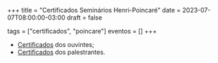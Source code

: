+++
title = "Certificados Seminários Henri-Poincaré"
date = 2023-07-07T08:00:00-03:00
draft = false

tags = ["certificados", "poincare"]
eventos = []
+++

- [Certificados](/arquivos/2023/poincare_ouvintes_1-2023.pdf) dos ouvintes;
- [Certificados](/arquivos/2023/poincare_palestrantes_1-2023.pdf) dos palestrantes.

